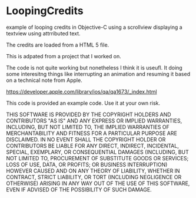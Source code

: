 LoopingCredits
==============

example of looping credits in Objective-C using a scrollview displaying a textview using attrributed text.  

The credits are loaded from a HTML 5 file.

This is adpated from a project that I worked on.

The code is not quite working but nonetheless I think it is useufl.  It doing some interesitng things like interrupting an animation
and resuming it based on a technical note from Apple.

https://developer.apple.com/library/ios/qa/qa1673/_index.html

This code is provided an example code.  Use it at your own risk.

THIS SOFTWARE IS PROVIDED BY THE COPYRIGHT HOLDERS AND CONTRIBUTORS "AS IS" AND ANY EXPRESS OR IMPLIED WARRANTIES, INCLUDING, BUT NOT LIMITED TO, THE IMPLIED WARRANTIES OF MERCHANTABILITY AND FITNESS FOR A PARTICULAR PURPOSE ARE DISCLAIMED. IN NO EVENT SHALL THE COPYRIGHT HOLDER OR CONTRIBUTORS BE LIABLE FOR ANY DIRECT, INDIRECT, INCIDENTAL, SPECIAL, EXEMPLARY, OR CONSEQUENTIAL DAMAGES (INCLUDING, BUT NOT LIMITED TO, PROCUREMENT OF SUBSTITUTE GOODS OR SERVICES; LOSS OF USE, DATA, OR PROFITS; OR BUSINESS INTERRUPTION) HOWEVER CAUSED AND ON ANY THEORY OF LIABILITY, WHETHER IN CONTRACT, STRICT LIABILITY, OR TORT (INCLUDING NEGLIGENCE OR OTHERWISE) ARISING IN ANY WAY OUT OF THE USE OF THIS SOFTWARE, EVEN IF ADVISED OF THE POSSIBILITY OF SUCH DAMAGE.


